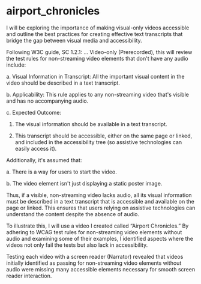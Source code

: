 # airport_chronicles
I will be exploring the importance of making visual-only videos accessible and outline the best practices for creating effective text transcripts that bridge the gap between visual media and accessibility. 

Following W3C guide, SC 1.2.1: ... Video-only (Prerecorded), this will review the test rules for non-streaming video elements that don't have any audio include:

a. Visual Information in Transcript: All the important visual content in the video should be described in a text transcript.

b. Applicability: This rule applies to any non-streaming video that's visible and has no accompanying audio.

c. Expected Outcome:

1. The visual information should be available in a text transcript.
   
3. This transcript should be accessible, either on the same page or linked, and included in the accessibility tree (so assistive technologies can easily access it).
    
Additionally, it's assumed that:

a. There is a way for users to start the video.

b. The video element isn't just displaying a static poster image.

Thus, if a visible, non-streaming video lacks audio, all its visual information must be described in a text transcript that is accessible and available on the page or linked.
This ensures that users relying on assistive technologies can understand the content despite the absence of audio.

To illustrate this, I will use a video I created called “Airport Chronicles.” By adhering to WCAG test rules for non-streaming video elements without audio and examining some of their examples, I identified aspects where the videos not only fail the tests but also lack in accessibility. 

Testing each video with a screen reader (Narrator) revealed that videos initially identified as passing for non-streaming video elements without audio were missing many accessible elements necessary for smooth screen reader interaction.
